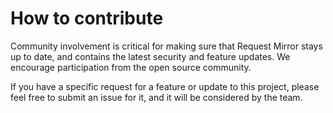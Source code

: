 # How to contribute

Community involvement is critical for making sure that Request Mirror stays up to date, and contains the latest security and feature updates.  We encourage participation from the open source community.

If you have a specific request for a feature or update to this project, please feel free to submit an issue for it, and it will be considered by the team.
